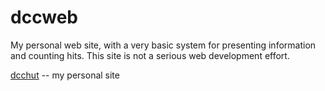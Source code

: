 dccweb=========My personal web site, with a very basic system for presenting information and counting hits.  This site is not a seriousweb development effort.[dcchut](http://dcc.nitrated.net) -- my personal site